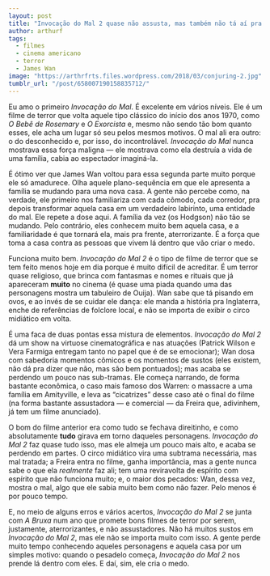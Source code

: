 ```yaml
---
layout: post
title: "Invocação do Mal 2 quase não assusta, mas também não tá aí pra isso"
author: arthurf
tags:
  - filmes
  - cinema americano
  - terror
  - James Wan
image: "https://arthrfrts.files.wordpress.com/2018/03/conjuring-2.jpg"
tumblr_url: "/post/658007190158835712/"
---
```


Eu amo o primeiro _Invocação do Mal_. É excelente em vários níveis. Ele é um filme de terror que volta aquele tipo clássico do início dos anos 1970, como _O Bebê de Rosemary_ e _O Exorcista_ e, mesmo não sendo tão bom quanto esses, ele acha um lugar só seu pelos mesmos motivos. O mal ali era outro: o do desconhecido e, por isso, do incontrolável. _Invocação do Mal_ nunca mostrava essa força maligna — ele mostrava como ela destruía a vida de uma família, cabia ao espectador imaginá-la.

É ótimo ver que James Wan voltou para essa segunda parte muito porque ele só amadurece. Olha aquele plano-sequência em que ele apresenta a família se mudando para uma nova casa. A gente não percebe como, na verdade, ele primeiro nos familiariza com cada cômodo, cada corredor, pra depois transformar aquela casa em um verdadeiro labirinto, uma entidade do mal. Ele repete a dose aqui. A família da vez (os Hodgson) não tão se mudando. Pelo contrário, eles conhecem muito bem aquela casa, e a familiaridade é que tornará ela, mais pra frente, aterrorizante. É a força que toma a casa contra as pessoas que vivem lá dentro que vão criar o medo.

Funciona muito bem. _Invocação do Mal 2_ é o tipo de filme de terror que se tem feito menos hoje em dia porque é muito difícil de acreditar. É um terror quase religioso, que brinca com fantasmas e nomes e rituais que já apareceram **muito** no cinema (é quase uma piada quando uma das personagens mostra um tabuleiro de Ouija). Wan sabe que tá pisando em ovos, e ao invés de se cuidar ele dança: ele manda a história pra Inglaterra, enche de referências de folclore local, e não se importa de exibir o circo midiático em volta.

É uma faca de duas pontas essa mistura de elementos. _Invocação do Mal 2_ dá um show na virtuose cinematográfica e nas atuações (Patrick Wilson e Vera Farmiga entregam tanto no papel que é de se emocionar); Wan dosa com sabedoria momentos cômicos e os momentos de sustos (eles existem, não dá pra dizer que não, mas são bem pontuados); mas acaba se perdendo um pouco nas sub-tramas. Ele começa narrando, de forma bastante econômica, o caso mais famoso dos Warren: o massacre a uma família em Amityville, e leva as “cicatrizes” desse caso até o final do filme (na forma bastante assustadora — e comercial — da Freira que, adivinhem, já tem um filme anunciado).

O bom do filme anterior era como tudo se fechava direitinho, e como absolutamente **tudo** girava em torno daqueles personagens. _Invocação do Mal 2_ faz quase tudo isso, mas ele almeja um pouco mais alto, e acaba se perdendo em partes. O circo midiático vira uma subtrama necessária, mas mal tratada; a Freira entra no filme, ganha importância, mas a gente nunca sabe o que ela _realmente_ faz ali; tem uma reviravolta de espírito com espírito que não funciona muito; e, o maior dos pecados: Wan, dessa vez, mostra o mal, algo que ele sabia muito bem como não fazer. Pelo menos é por pouco tempo.

E, no meio de alguns erros e vários acertos, _Invocação do Mal 2_ se junta com _A Bruxa_ num ano que promete bons filmes de terror por serem, justamente, aterrorizantes, e não assustadores. Não há muitos sustos em _Invocação do Mal 2_, mas ele não se importa muito com isso. A gente perde muito tempo conhecendo aqueles personagens e aquela casa por um simples motivo: quando o pesadelo começa, _Invocação do Mal 2_ nos prende lá dentro com eles. E daí, sim, ele cria o medo.

